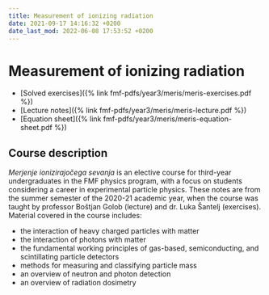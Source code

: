 ```yaml
---
title: Measurement of ionizing radiation
date: 2021-09-17 14:16:32 +0200
date_last_mod: 2022-06-08 17:53:52 +0200
---
```

# Measurement of ionizing radiation

- [Solved exercises]({% link fmf-pdfs/year3/meris/meris-exercises.pdf %})
- [Lecture notes]({% link fmf-pdfs/year3/meris/meris-lecture.pdf %})
- [Equation sheet]({% link fmf-pdfs/year3/meris/meris-equation-sheet.pdf %})

## Course description
*Merjenje ionizirajočega sevanja* is an elective course for third-year undergraduates in the FMF physics program, with a focus on students considering a career in experimental particle physics. These notes are from the summer semester of the 2020-21 academic year, when the course was taught by professor Boštjan Golob (lecture) and dr. Luka Šantelj (exercises). Material covered in the course includes:
- the interaction of heavy charged particles with matter
- the interaction of photons with matter
- the fundamental working principles of gas-based, semiconducting, and scintillating particle detectors 
- methods for measuring and classifying particle mass
- an overview of neutron and photon detection
- an overview of radiation dosimetry
